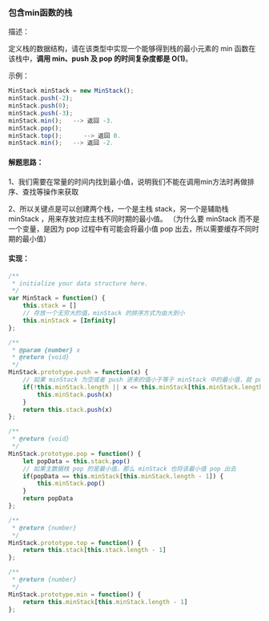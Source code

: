 ### 包含min函数的栈

描述：

定义栈的数据结构，请在该类型中实现一个能够得到栈的最小元素的 min 函数在该栈中，**调用 min、push 及 pop 的时间复杂度都是 O(1)**。

示例：

```js
MinStack minStack = new MinStack();
minStack.push(-2);
minStack.push(0);
minStack.push(-3);
minStack.min();   --> 返回 -3.
minStack.pop();
minStack.top();      --> 返回 0.
minStack.min();   --> 返回 -2.
```

#### 解题思路：

1、我们需要在常量的时间内找到最小值，说明我们不能在调用min方法时再做排序、查找等操作来获取

2、所以关键点是可以创建两个栈，一个是主栈 stack，另一个是辅助栈 minStack ，用来存放对应主栈不同时期的最小值。
（为什么要 minStack 而不是一个变量，是因为 pop 过程中有可能会将最小值 pop 出去，所以需要缓存不同时期的最小值）


#### 实现：

```js
/**
 * initialize your data structure here.
 */
var MinStack = function() {
    this.stack = []
    // 存放一个无穷大的值，minStack 的排序方式为由大到小
    this.minStack = [Infinity]
};

/** 
 * @param {number} x
 * @return {void}
 */
MinStack.prototype.push = function(x) {
    // 如果 minStack 为空或者 push 进来的值小于等于 minStack 中的最小值，就 push 进 minStack
    if(!this.minStack.length || x <= this.minStack[this.minStack.length - 1]) {
        this.minStack.push(x)
    }
    return this.stack.push(x)
};

/**
 * @return {void}
 */
MinStack.prototype.pop = function() {
    let popData = this.stack.pop()
    // 如果主数据栈 pop 的是最小值，那么 minStack 也将该最小值 pop 出去
    if(popData == this.minStack[this.minStack.length - 1]) {
        this.minStack.pop()
    }
    return popData
};

/**
 * @return {number}
 */
MinStack.prototype.top = function() {
    return this.stack[this.stack.length - 1]
};

/**
 * @return {number}
 */
MinStack.prototype.min = function() {
    return this.minStack[this.minStack.length - 1]
};

```